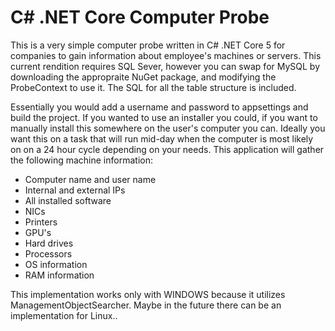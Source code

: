# C# .NET Core Computer Probe
This is a very simple computer probe written in C# .NET Core 5 for companies to gain information about employee's machines or servers. This current rendition requires SQL Sever, however you can swap for MySQL by downloading the appropraite NuGet package, and modifying the ProbeContext to use it. The SQL for all the table structure is included.

Essentially you would add a username and password to appsettings and build the project. If you wanted to use an installer you could, if you want to manually install this somewhere on the user's computer you can. Ideally you want this on a task that will run mid-day when the computer is most likely on on a 24 hour cycle depending on your needs. This application will gather the following machine information:

* Computer name and user name
* Internal and external IPs
* All installed software
* NICs
* Printers
* GPU's
* Hard drives
* Processors
* OS information
* RAM information

This implementation works only with WINDOWS because it utilizes ManagementObjectSearcher. Maybe in the future there can be an implementation for Linux..
